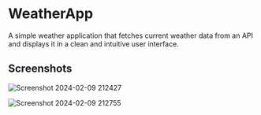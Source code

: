 # WeatherApp
A simple weather application that fetches current weather data from an API and displays it in a clean and intuitive user interface.
## Screenshots
![Screenshot 2024-02-09 212427](https://github.com/Vnadh/WeatherApp/assets/106485321/24760d6a-c139-4d0b-b219-7bbd35aaf667)

![Screenshot 2024-02-09 212755](https://github.com/Vnadh/WeatherApp/assets/106485321/656975ff-e294-4bab-8b8f-0066e3665442)

